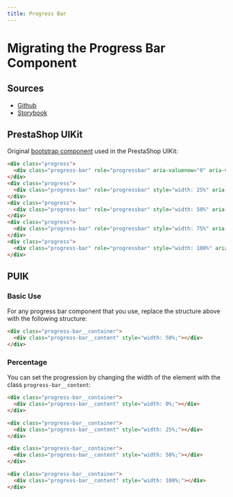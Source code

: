 ```yaml
---
title: Progress Bar
---
```


# Migrating the Progress Bar Component

## Sources

- [Github](https://github.com/PrestaShopCorp/puik/tree/main/packages/components/progress-bar)
- [Storybook](https://uikit.prestashop.com/?path=/story/components-progressbar--default)

## PrestaShop UIKit

Original [bootstrap component](https://getbootstrap.com/docs/4.0/components/progress/) used in the PrestaShop UIKit:

```html
<div class="progress">
  <div class="progress-bar" role="progressbar" aria-valuenow="0" aria-valuemin="0" aria-valuemax="100"></div>
</div>
<div class="progress">
  <div class="progress-bar" role="progressbar" style="width: 25%" aria-valuenow="25" aria-valuemin="0" aria-valuemax="100"></div>
</div>
<div class="progress">
  <div class="progress-bar" role="progressbar" style="width: 50%" aria-valuenow="50" aria-valuemin="0" aria-valuemax="100"></div>
</div>
<div class="progress">
  <div class="progress-bar" role="progressbar" style="width: 75%" aria-valuenow="75" aria-valuemin="0" aria-valuemax="100"></div>
</div>
<div class="progress">
  <div class="progress-bar" role="progressbar" style="width: 100%" aria-valuenow="100" aria-valuemin="0" aria-valuemax="100"></div>
</div>
```

## PUIK

### Basic Use

For any progress bar component that you use, replace the structure above with the following structure:

```html
<div class="progress-bar__container">
  <div class="progress-bar__content" style="width: 50%;"></div>
</div>
```

### Percentage

You can set the progression by changing the width of the element with the class `progress-bar__content`:


```html
<div class="progress-bar__container">
  <div class="progress-bar__content" style="width: 0%;"></div>
</div>

<div class="progress-bar__container">
  <div class="progress-bar__content" style="width: 25%;"></div>
</div>

<div class="progress-bar__container">
  <div class="progress-bar__content" style="width: 50%;"></div>
</div>

<div class="progress-bar__container">
  <div class="progress-bar__content" style="width: 100%;"></div>
</div>
```
